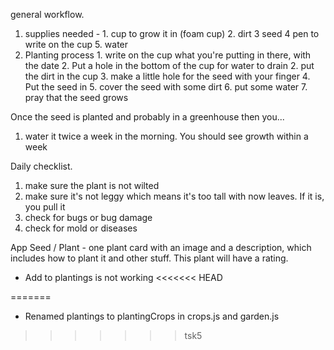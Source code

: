 general workflow. 
  1. supplies needed - 
    1. cup to grow it in (foam cup)
    2. dirt
    3 seed
    4 pen to write on the cup
    5. water
  2. Planting process
    1. write on the cup what you're putting in there, with the date
    2. Put a hole in the bottom of the cup for water to drain
    2. put the dirt in the cup
    3. make a little hole for the seed with your finger
    4. Put the seed in
    5. cover the seed with some dirt
    6. put some water
    7. pray that the seed grows

Once the seed is planted and probably in a greenhouse then you...
  1. water it twice a week in the morning. You should see growth within a week

Daily checklist. 
  1. make sure the plant is not wilted
  2. make sure it's not leggy which means it's too tall with now leaves. If it is, you pull it
  3. check for bugs or bug damage
  4. check for mold or diseases

App
Seed / Plant - one plant card with an image and a description, which includes how to plant it
and other stuff. This plant will have a rating. 

- Add to plantings is not working
<<<<<<< HEAD


=======
  - Renamed plantings to plantingCrops in crops.js and garden.js
>>>>>>> tsk5
